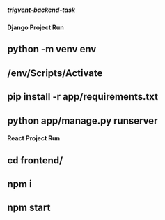 ##### trigvent-backend-task #####

#### Django Project Run ####
## python -m venv env ##
## /env/Scripts/Activate ##
## pip install -r app/requirements.txt ##
## python app/manage.py runserver ##


#### React Project Run ####
## cd frontend/ ##
## npm i ##
## npm start ##


